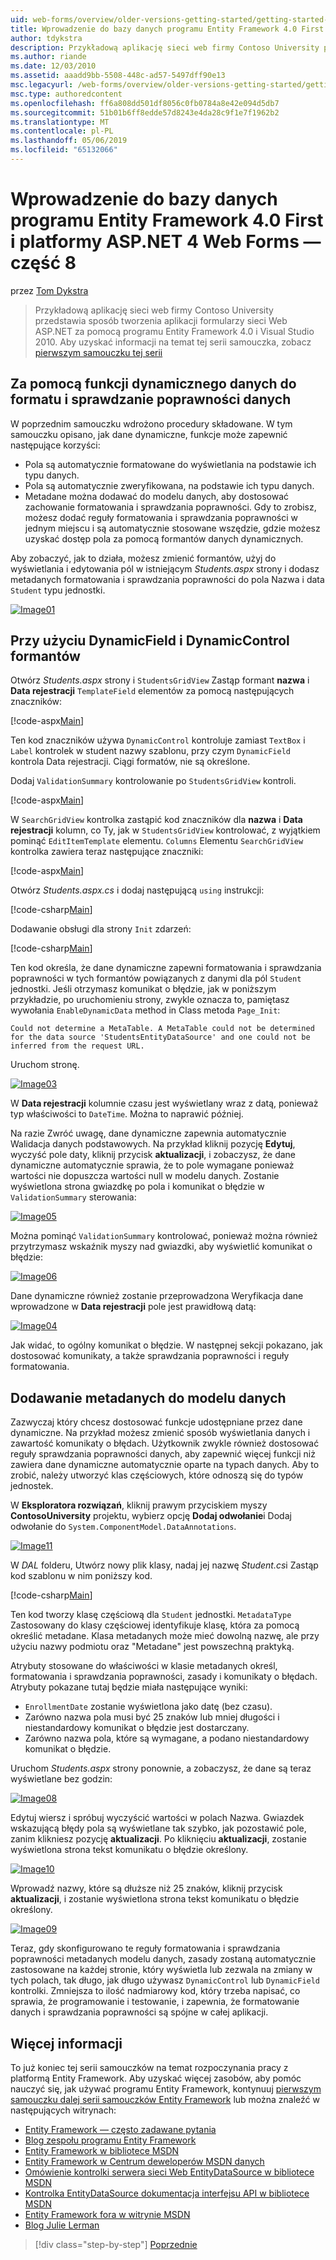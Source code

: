 ```yaml
---
uid: web-forms/overview/older-versions-getting-started/getting-started-with-ef/the-entity-framework-and-aspnet-getting-started-part-8
title: Wprowadzenie do bazy danych programu Entity Framework 4.0 First i platformy ASP.NET 4 sieci Web Forms — część 8 | Dokumentacja firmy Microsoft
author: tdykstra
description: Przykładową aplikację sieci web firmy Contoso University przedstawia sposób tworzenia aplikacji formularzy sieci Web ASP.NET przy użyciu platformy Entity Framework. Przykładowa aplikacja jest...
ms.author: riande
ms.date: 12/03/2010
ms.assetid: aaadd9bb-5508-448c-ad57-5497dff90e13
msc.legacyurl: /web-forms/overview/older-versions-getting-started/getting-started-with-ef/the-entity-framework-and-aspnet-getting-started-part-8
msc.type: authoredcontent
ms.openlocfilehash: ff6a808dd501df8056c0fb0784a8e42e094d5db7
ms.sourcegitcommit: 51b01b6ff8edde57d8243e4da28c9f1e7f1962b2
ms.translationtype: MT
ms.contentlocale: pl-PL
ms.lasthandoff: 05/06/2019
ms.locfileid: "65132066"
---
```

# <a name="getting-started-with-entity-framework-40-database-first-and-aspnet-4-web-forms---part-8"></a>Wprowadzenie do bazy danych programu Entity Framework 4.0 First i platformy ASP.NET 4 Web Forms — część 8

przez [Tom Dykstra](https://github.com/tdykstra)

> Przykładową aplikację sieci web firmy Contoso University przedstawia sposób tworzenia aplikacji formularzy sieci Web ASP.NET za pomocą programu Entity Framework 4.0 i Visual Studio 2010. Aby uzyskać informacji na temat tej serii samouczka, zobacz [pierwszym samouczku tej serii](the-entity-framework-and-aspnet-getting-started-part-1.md)

## <a name="using-dynamic-data-functionality-to-format-and-validate-data"></a>Za pomocą funkcji dynamicznego danych do formatu i sprawdzanie poprawności danych

W poprzednim samouczku wdrożono procedury składowane. W tym samouczku opisano, jak dane dynamiczne, funkcje może zapewnić następujące korzyści:

- Pola są automatycznie formatowane do wyświetlania na podstawie ich typu danych.
- Pola są automatycznie zweryfikowana, na podstawie ich typu danych.
- Metadane można dodawać do modelu danych, aby dostosować zachowanie formatowania i sprawdzania poprawności. Gdy to zrobisz, możesz dodać reguły formatowania i sprawdzania poprawności w jednym miejscu i są automatycznie stosowane wszędzie, gdzie możesz uzyskać dostęp pola za pomocą formantów danych dynamicznych.

Aby zobaczyć, jak to działa, możesz zmienić formantów, użyj do wyświetlania i edytowania pól w istniejącym *Students.aspx* strony i dodasz metadanych formatowania i sprawdzania poprawności do pola Nazwa i data `Student` typu jednostki.

[![Image01](the-entity-framework-and-aspnet-getting-started-part-8/_static/image2.png)](the-entity-framework-and-aspnet-getting-started-part-8/_static/image1.png)

## <a name="using-dynamicfield-and-dynamiccontrol-controls"></a>Przy użyciu DynamicField i DynamicControl formantów

Otwórz *Students.aspx* strony i `StudentsGridView` Zastąp formant **nazwa** i **Data rejestracji** `TemplateField` elementów za pomocą następujących znaczników:

[!code-aspx[Main](the-entity-framework-and-aspnet-getting-started-part-8/samples/sample1.aspx)]

Ten kod znaczników używa `DynamicControl` kontroluje zamiast `TextBox` i `Label` kontrolek w student nazwy szablonu, przy czym `DynamicField` kontrola Data rejestracji. Ciągi formatów, nie są określone.

Dodaj `ValidationSummary` kontrolowanie po `StudentsGridView` kontroli.

[!code-aspx[Main](the-entity-framework-and-aspnet-getting-started-part-8/samples/sample2.aspx)]

W `SearchGridView` kontrolka zastąpić kod znaczników dla **nazwa** i **Data rejestracji** kolumn, co Ty, jak w `StudentsGridView` kontrolować, z wyjątkiem pominąć `EditItemTemplate` elementu. `Columns` Elementu `SearchGridView` kontrolka zawiera teraz następujące znaczniki:

[!code-aspx[Main](the-entity-framework-and-aspnet-getting-started-part-8/samples/sample3.aspx)]

Otwórz *Students.aspx.cs* i dodaj następującą `using` instrukcji:

[!code-csharp[Main](the-entity-framework-and-aspnet-getting-started-part-8/samples/sample4.cs)]

Dodawanie obsługi dla strony `Init` zdarzeń:

[!code-csharp[Main](the-entity-framework-and-aspnet-getting-started-part-8/samples/sample5.cs)]

Ten kod określa, że dane dynamiczne zapewni formatowania i sprawdzania poprawności w tych formantów powiązanych z danymi dla pól `Student` jednostki. Jeśli otrzymasz komunikat o błędzie, jak w poniższym przykładzie, po uruchomieniu strony, zwykle oznacza to, pamiętasz wywołania `EnableDynamicData` method in Class metoda `Page_Init`:

`Could not determine a MetaTable. A MetaTable could not be determined for the data source 'StudentsEntityDataSource' and one could not be inferred from the request URL.`

Uruchom stronę.

[![Image03](the-entity-framework-and-aspnet-getting-started-part-8/_static/image4.png)](the-entity-framework-and-aspnet-getting-started-part-8/_static/image3.png)

W **Data rejestracji** kolumnie czasu jest wyświetlany wraz z datą, ponieważ typ właściwości to `DateTime`. Można to naprawić później.

Na razie Zwróć uwagę, dane dynamiczne zapewnia automatycznie Walidacja danych podstawowych. Na przykład kliknij pozycję **Edytuj**, wyczyść pole daty, kliknij przycisk **aktualizacji**, i zobaczysz, że dane dynamiczne automatycznie sprawia, że to pole wymagane ponieważ wartości nie dopuszcza wartości null w modelu danych. Zostanie wyświetlona strona gwiazdkę po pola i komunikat o błędzie w `ValidationSummary` sterowania:

[![Image05](the-entity-framework-and-aspnet-getting-started-part-8/_static/image6.png)](the-entity-framework-and-aspnet-getting-started-part-8/_static/image5.png)

Można pominąć `ValidationSummary` kontrolować, ponieważ można również przytrzymasz wskaźnik myszy nad gwiazdki, aby wyświetlić komunikat o błędzie:

[![Image06](the-entity-framework-and-aspnet-getting-started-part-8/_static/image8.png)](the-entity-framework-and-aspnet-getting-started-part-8/_static/image7.png)

Dane dynamiczne również zostanie przeprowadzona Weryfikacja dane wprowadzone w **Data rejestracji** pole jest prawidłową datą:

[![Image04](the-entity-framework-and-aspnet-getting-started-part-8/_static/image10.png)](the-entity-framework-and-aspnet-getting-started-part-8/_static/image9.png)

Jak widać, to ogólny komunikat o błędzie. W następnej sekcji pokazano, jak dostosować komunikaty, a także sprawdzania poprawności i reguły formatowania.

## <a name="adding-metadata-to-the-data-model"></a>Dodawanie metadanych do modelu danych

Zazwyczaj który chcesz dostosować funkcje udostępniane przez dane dynamiczne. Na przykład możesz zmienić sposób wyświetlania danych i zawartość komunikaty o błędach. Użytkownik zwykle również dostosować reguły sprawdzania poprawności danych, aby zapewnić więcej funkcji niż zawiera dane dynamiczne automatycznie oparte na typach danych. Aby to zrobić, należy utworzyć klas częściowych, które odnoszą się do typów jednostek.

W **Eksploratora rozwiązań**, kliknij prawym przyciskiem myszy **ContosoUniversity** projektu, wybierz opcję **Dodaj odwołanie**i Dodaj odwołanie do `System.ComponentModel.DataAnnotations`.

[![Image11](the-entity-framework-and-aspnet-getting-started-part-8/_static/image12.png)](the-entity-framework-and-aspnet-getting-started-part-8/_static/image11.png)

W *DAL* folderu, Utwórz nowy plik klasy, nadaj jej nazwę *Student.cs*i Zastąp kod szablonu w nim poniższy kod.

[!code-csharp[Main](the-entity-framework-and-aspnet-getting-started-part-8/samples/sample6.cs)]

Ten kod tworzy klasę częściową dla `Student` jednostki. `MetadataType` Zastosowany do klasy częściowej identyfikuje klasę, która za pomocą określić metadane. Klasa metadanych może mieć dowolną nazwę, ale przy użyciu nazwy podmiotu oraz "Metadane" jest powszechną praktyką.

Atrybuty stosowane do właściwości w klasie metadanych określ, formatowania i sprawdzania poprawności, zasady i komunikaty o błędach. Atrybuty pokazane tutaj będzie miała następujące wyniki:

- `EnrollmentDate` zostanie wyświetlona jako datę (bez czasu).
- Zarówno nazwa pola musi być 25 znaków lub mniej długości i niestandardowy komunikat o błędzie jest dostarczany.
- Zarówno nazwa pola, które są wymagane, a podano niestandardowy komunikat o błędzie.

Uruchom *Students.aspx* strony ponownie, a zobaczysz, że dane są teraz wyświetlane bez godzin:

[![Image08](the-entity-framework-and-aspnet-getting-started-part-8/_static/image14.png)](the-entity-framework-and-aspnet-getting-started-part-8/_static/image13.png)

Edytuj wiersz i spróbuj wyczyścić wartości w polach Nazwa. Gwiazdek wskazującą błędy pola są wyświetlane tak szybko, jak pozostawić pole, zanim klikniesz pozycję **aktualizacji**. Po kliknięciu **aktualizacji**, zostanie wyświetlona strona tekst komunikatu o błędzie określony.

[![Image10](the-entity-framework-and-aspnet-getting-started-part-8/_static/image16.png)](the-entity-framework-and-aspnet-getting-started-part-8/_static/image15.png)

Wprowadź nazwy, które są dłuższe niż 25 znaków, kliknij przycisk **aktualizacji**, i zostanie wyświetlona strona tekst komunikatu o błędzie określony.

[![Image09](the-entity-framework-and-aspnet-getting-started-part-8/_static/image18.png)](the-entity-framework-and-aspnet-getting-started-part-8/_static/image17.png)

Teraz, gdy skonfigurowano te reguły formatowania i sprawdzania poprawności metadanych modelu danych, zasady zostaną automatycznie zastosowane na każdej stronie, który wyświetla lub zezwala na zmiany w tych polach, tak długo, jak długo używasz `DynamicControl` lub `DynamicField` kontrolki. Zmniejsza to ilość nadmiarowy kod, który trzeba napisać, co sprawia, że programowanie i testowanie, i zapewnia, że formatowanie danych i sprawdzania poprawności są spójne w całej aplikacji.

## <a name="more-information"></a>Więcej informacji

To już koniec tej serii samouczków na temat rozpoczynania pracy z platformą Entity Framework. Aby uzyskać więcej zasobów, aby pomóc nauczyć się, jak używać programu Entity Framework, kontynuuj [pierwszym samouczku dalej serii samouczków Entity Framework](../continuing-with-ef/using-the-entity-framework-and-the-objectdatasource-control-part-1-getting-started.md) lub można znaleźć w następujących witrynach:

- [Entity Framework — często zadawane pytania](http://www.ef-faq.org/introduction.html)
- [Blog zespołu programu Entity Framework](https://blogs.msdn.com/b/adonet/)
- [Entity Framework w bibliotece MSDN](https://msdn.microsoft.com/library/bb399572.aspx)
- [Entity Framework w Centrum deweloperów MSDN danych](https://msdn.microsoft.com/data/ef.aspx)
- [Omówienie kontrolki serwera sieci Web EntityDataSource w bibliotece MSDN](https://msdn.microsoft.com/library/cc488502.aspx)
- [Kontrolka EntityDataSource dokumentacja interfejsu API w bibliotece MSDN](https://msdn.microsoft.com/library/system.web.ui.webcontrols.entitydatasource.aspx)
- [Entity Framework fora w witrynie MSDN](https://social.msdn.microsoft.com/forums/adodotnetentityframework/)
- [Blog Julie Lerman](http://thedatafarm.com/blog/)

> [!div class="step-by-step"]
> [Poprzednie](the-entity-framework-and-aspnet-getting-started-part-7.md)
